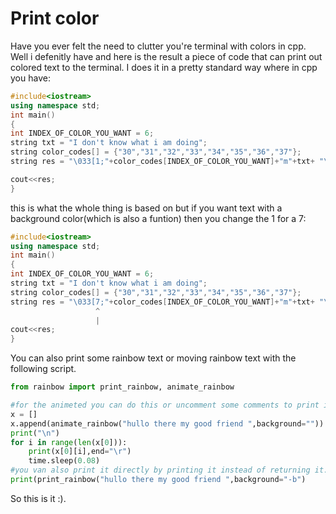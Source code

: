 
# Print color
Have you ever felt the need to clutter you're terminal with colors in cpp. Well i defenitly have and here is the result a piece of code that can print out colored text to the terminal. I does it in a pretty standard way where in cpp you have: 

```C++
#include<iostream>
using namespace std;
int main()
{
int INDEX_OF_COLOR_YOU_WANT = 6;
string txt = "I don't know what i am doing";
string color_codes[] = {"30","31","32","33","34","35","36","37"};
string res = "\033[1;"+color_codes[INDEX_OF_COLOR_YOU_WANT]+"m"+txt+ "\033[0m\n";

cout<<res;
}
```
this is what the whole thing is based on but if you want text with a background color(which is also a funtion) then you change the 1 for a 7:
```C++
#include<iostream>
using namespace std;
int main()
{
int INDEX_OF_COLOR_YOU_WANT = 6;
string txt = "I don't know what i am doing";
string color_codes[] = {"30","31","32","33","34","35","36","37"};
string res = "\033[7;"+color_codes[INDEX_OF_COLOR_YOU_WANT]+"m"+txt+ "\033[0m\n";
                   ^
                   |
cout<<res;
}
```
You can also print some rainbow text or moving rainbow text with the following script. 
```python
from rainbow import print_rainbow, animate_rainbow

#for the animeted you can do this or uncomment some comments to print it directly. set background to "-b" to make the background rainbow.
x = []
x.append(animate_rainbow("hullo there my good friend ",background=""))
print("\n")
for i in range(len(x[0])):
    print(x[0][i],end="\r")
    time.sleep(0.08)
#you van also print it directly by printing it instead of returning it.
print(print_rainbow("hullo there my good friend ",background="-b")
```
So this is it :).
